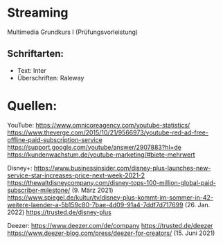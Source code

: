 ﻿# Streaming
Multimedia Grundkurs I
(Prüfungsvorleistung)

## Schriftarten: 
- Text: Inter
- Überschriften: Raleway

# Quellen: 

YouTube: https://www.omnicoreagency.com/youtube-statistics/
https://www.theverge.com/2015/10/21/9566973/youtube-red-ad-free-offline-paid-subscription-service
https://support.google.com/youtube/answer/2907883?hl=de 
https://kundenwachstum.de/youtube-marketing/#biete-mehrwert 

Disney+: https://www.businessinsider.com/disney-plus-launches-new-service-star-increases-price-next-week-2021-2
https://thewaltdisneycompany.com/disney-tops-100-million-global-paid-subscriber-milestone/ (9. März 2021)
https://www.spiegel.de/kultur/tv/disney-plus-kommt-im-sommer-in-42-weitere-laender-a-5b159c80-7bae-4d09-91a4-7ddf7d717699  (26. Jan. 2022)
https://trusted.de/disney-plus

Deezer: https://www.deezer.com/de/company
https://trusted.de/deezer 
https://www.deezer-blog.com/press/deezer-for-creators/ (15. Juni 2021)



